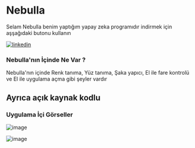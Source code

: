# Nebulla
Selam Nebulla benim yaptığım yapay zeka programıdır indirmek için aşşağıdaki butonu kullanın

[![linkedin](https://img.shields.io/badge/Download-000000?style=for-the-badge&logo=Download&logoColor=black)](https://s2.dosya.tc/server25/30zk0z/Nebulla_Setup.zip.html)

### Nebulla'nın İçinde Ne Var ?
Nebulla'nın içinde Renk tanıma, Yüz tanıma, Şaka yapıcı, El ile fare kontrolü ve El ile uygulama açma gibi şeyler vardır

## Ayrıca açık kaynak kodlu

### Uygulama İçi Görseller
![image](https://github.com/yoskatr4/Nebulla/assets/124431035/27842113-4f0b-479d-8dae-7bb78095c2b4)

![image](https://github.com/yoskatr4/Nebulla/assets/124431035/e5d37e95-4053-4659-87b4-dbc8e36adf61)

